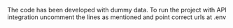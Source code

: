 The code has been developed with dummy data.
To run the project with API integration uncomment the lines as mentioned and point correct urls at .env
